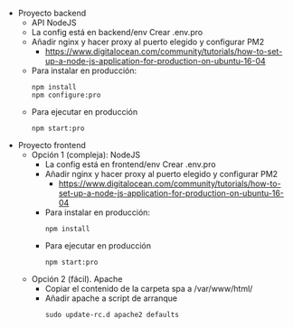 - Proyecto backend
    - API NodeJS
    - La config está en backend/env Crear .env.pro
    - Añadir nginx y hacer proxy al puerto elegido y configurar PM2
        - https://www.digitalocean.com/community/tutorials/how-to-set-up-a-node-js-application-for-production-on-ubuntu-16-04
    - Para instalar en producción:
        ```
        npm install
        npm configure:pro
        ```
    - Para ejecutar en producción
        ```
        npm start:pro
- Proyecto frontend
    - Opción 1 (compleja): NodeJS
        - La config está en frontend/env Crear .env.pro
        - Añadir nginx y hacer proxy al puerto elegido y configurar PM2
            - https://www.digitalocean.com/community/tutorials/how-to-set-up-a-node-js-application-for-production-on-ubuntu-16-04
        - Para instalar en producción:
            ```
            npm install
            ```
        - Para ejecutar en producción
            ```
            npm start:pro
     - Opción 2 (fácil). Apache
        - Copiar el contenido de la carpeta spa a /var/www/html/
        - Añadir apache a script de arranque
            ```
            sudo update-rc.d apache2 defaults
